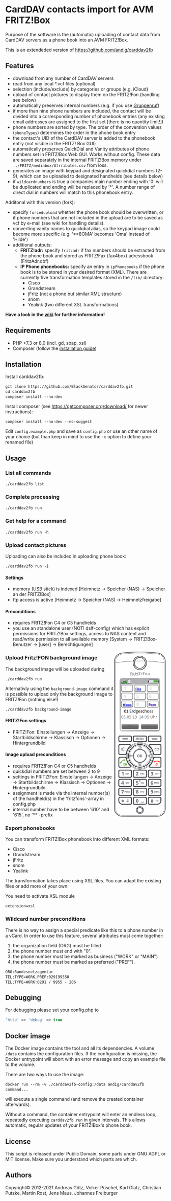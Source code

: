 # CardDAV contacts import for AVM FRITZ!Box

Purpose of the software is the (automatic) uploading of contact data from CardDAV servers as a phone book into an AVM FRITZ!Box.

This is an extendeded version of <https://github.com/andig/carddav2fb>

## Features

* download from any number of CardDAV servers
* read from any local *.vcf files (optional)
* selection (include/exclude) by categories or groups (e.g. iCloud)
* upload of contact pictures to display them on the FRITZ!Fon (handling see below)
* automatically preserves internal numbers (e.g. if you use [Gruppenruf](https://avm.de/service/fritzbox/fritzbox-7590/wissensdatenbank/publication/show/1148_Interne-Rufgruppe-in-FRITZ-Box-einrichten-Gruppenruf/))
* if more than nine phone numbers are included, the contact will be divided into a corresponding number of phonebook entries (any existing email addresses are assigned to the first set [there is no quantity limit!])
* phone numbers are sorted by type. The order of the conversion values (`phoneTypes`) determines the order in the phone book entry
* the contact's UID of the CardDAV server is added to the phonebook entry (not visible in the FRITZ! Box GUI)
* automatically preserves QuickDial and Vanity attributes of phone numbers set in FRITZ!Box Web GUI. Works without config. These data are saved separately in the internal FRITZ!Box memory under `../FRITZ/mediabox/Atrributes.csv` from loss.
* generates an image with keypad and designated quickdial numbers (2-9), which can be uploaded to designated handhelds (see details below)
* if `wildcardnumbers` is true a companies main number ending with '0' will be duplicated and ending will be replaced by '*'. A number range of direct dial in numbers will match to this phonebook entry.

Additonal with this version (fork):

* specify `forcedupload` whether the phone book should be overwritten, or if phone numbers that are not included in the upload are to be saved as vcf by e-mail (see wiki for handling details).
* converting vanity names to quickdial alias, so the keypad image could become more specific (e.g. '**8OMA' becomes 'Oma' instead of 'Hilde')
* additional outputs:
  * **FRITZ!adr:** specify `fritzadr` if fax numbers should be extracted from the phone book and stored as FRITZ!Fax (fax4box) adressbook (FritzAdr.dbf)
  * **IP Phone phonebooks:** specify an entry in `ipPhonebooks` if the phone book is to be stored in your desired format (XML). There are currently five transformation templates stored in the `/lib/` directory:
    * Cisco
    * Grandstream
    * jFritz (not a phone but similar XML structure)
    * snom
    * Yealink (two different XSL transformations)

**Have a look in the [wiki](https://github.com/BlackSenator/carddav2fb/wiki) for further information!**

## Requirements

* PHP >7.3 or 8.0 (incl. gd, soap, xsl)
* Composer (follow the [installation guide](https://getcomposer.org/download/))

## Installation

Install carddav2fb:

```console
git clone https://github.com/BlackSenator/carddav2fb.git
cd carddav2fb
composer install --no-dev
```

Install composer (see <https://getcomposer.org/download/> for newer instructions):

```console
composer install --no-dev --no-suggest
```

Edit `config.example.php` and save as `config.php` or use an other name of your choice (but than keep in mind to use the -c option to define your renamed file)

## Usage

### List all commands

```console
./carddav2fb list
```

### Complete processing

```console
./carddav2fb run
```

### Get help for a command

```console
./carddav2fb run -h
```

### Upload contact pictures

Uploading can also be included in uploading phone book:

```console
./carddav2fb run -i
```

#### Settings

* memory (USB stick) is indexed [Heimnetz -> Speicher (NAS) -> Speicher an der FRITZ!Box]
* ftp access is active [Heimnetz -> Speicher (NAS) -> Heimnetzfreigabe]

#### Preconditions

* requires FRITZ!Fon C4 or C5 handhelds
* you use an standalone user (NOT! dslf-config) which has explicit permissions for FRITZ!Box settings, access to NAS content and read/write permission to all available memory [System -> FRITZ!Box-Benutzer -> [user] -> Berechtigungen]

<img align="right" src="assets/fritzfon.png"/>

### Upload Fritz!FON background image

The background image will be uploaded during

```console
./carddav2fb run
```

Alternativly using the `background-image` command it is possible to upload only the background image to FRITZ!Fon (nothing else!)

```console
./carddav2fb background-image
```

#### FRITZ!Fon settings

* FRITZ!Fon: Einstellungen -> Anzeige -> Startbildschirme -> Klassisch -> Optionen -> Hintergrundbild

#### Image upload preconditions

* requires FRITZ!Fon C4 or C5 handhelds
* quickdial numbers are set between 2 to 9
* settings in FRITZ!Fon: Einstellungen -> Anzeige -> Startbildschirme -> Klassisch -> Optionen -> Hintergrundbild
* assignment is made via the internal number(s) of the handheld(s) in the 'fritzfons'-array in config.php
* internal number have to be between '610' and '615', no '**'-prefix

### Export phonebooks

You can transform FRITZ!Box phonebook into different XML formats:

* Cisco
* Grandstream
* jFritz
* snom
* Yealink

The transformation takes place using XSL files. You can adapt the existing files or add more of your own.

You need to activate XSL module

```console
extension=xsl
```

### Wildcard number preconditions

There is no way to assign a special predicate like this to a phone number in a vCard. In order to use this feature, several attributes must come together:

1. the organization field (ORG) must be filled
2. the phone number must end with "0".
3. the phone number must be marked as business ("WORK" or "MAIN")
4. the phone number must be marked as preferred ("PREF").

```console
ORG:Bundesnetzagentur
TEL;TYPE=WORK,PREF:029199550
TEL;TYPE=WORK:0291 / 9955 - 206
```

## Debugging

For debugging please set your config.php to

```php
'http' => 'debug' => true
```

## Docker image

The Docker image contains the tool and all its dependencies. A volume `/data` contains the configuration files. If the configuration is missing, the Docker entrypoint will abort with an error message and copy
an example file to the volume.

There are two ways to use the image:

```console
docker run --rm -v ./carddav2fb-config:/data andig/carddav2fb command...
```

will execute a single command (and remove the created container afterwards).

Without a command, the container entrypoint will enter an endless loop, repeatedly executing `carddav2fb run` in given intervals. This allows automatic, regular updates of your FRITZ!Box's phone book.

## License

This script is released under Public Domain, some parts under GNU AGPL or MIT license. Make sure you understand which parts are which.

## Authors

Copyright© 2012-2021 Andreas Götz, Volker Püschel, Karl Glatz, Christian Putzke, Martin Rost, Jens Maus, Johannes Freiburger
